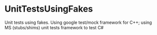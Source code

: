 # UnitTestsUsingFakes
Unit tests using fakes.  Using google test/mock framework for C++; using MS (stubs/shims) unit tests framework to test C# 


